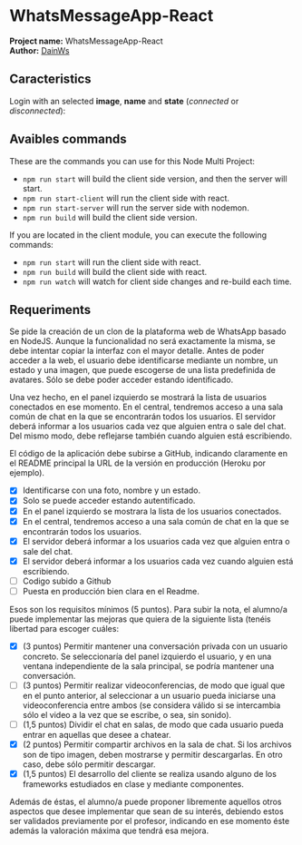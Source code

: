 # WhatsMessageApp-React
**Project name:** WhatsMessageApp-React<br/>
**Author:** [DainWs](https://github.com/DainWs)<br/>

## Caracteristics
Login with an selected **image**, **name** and **state** (*connected* or *disconnected*):

## Avaibles commands
These are the commands you can use for this Node Multi Project:
 - `npm run start` will build the client side version, and then the server will start.
 - `npm run start-client` will run the client side with react.
 - `npm run start-server` will run the server side with nodemon.
 - `npm run build` will build the client side version.

If you are located in the client module, you can execute the following commands:
 - `npm run start` will run the client side with react.
 - `npm run build` will build the client side with react.
 - `npm run watch` will watch for client side changes and re-build each time.

## Requeriments
Se pide la creación de un clon de la plataforma web de WhatsApp basado en NodeJS. Aunque la funcionalidad no será exactamente la misma, se debe intentar copiar la interfaz con el mayor detalle. Antes de poder acceder a la web, el usuario debe identificarse mediante un nombre, un estado y una imagen, que puede escogerse de una lista predefinida de avatares. Sólo se debe poder acceder estando identificado.

Una vez hecho, en el panel izquierdo se mostrará la lista de usuarios conectados en ese momento. En el central, tendremos acceso a una sala común de chat en la que se encontrarán todos los usuarios. El servidor deberá informar a los usuarios cada vez que alguien entra o sale del chat. Del mismo modo, debe reflejarse también cuando alguien está escribiendo.

El código de la aplicación debe subirse a GitHub, indicando claramente en el README principal la URL de la versión en producción (Heroku por ejemplo).

- [X] Identificarse con una foto, nombre y un estado.
- [X] Solo se puede acceder estando autentificado.
- [X] En el panel izquierdo se mostrara la lista de los usuarios conectados.
- [X] En el central, tendremos acceso a una sala común de chat en la que se encontrarán todos los usuarios.
- [X] El servidor deberá informar a los usuarios cada vez que alguien entra o sale del chat.
- [X] El servidor deberá informar a los usuarios cada vez cuando alguien está escribiendo.
- [ ] Codigo subido a Github
- [ ] Puesta en producción bien clara en el Readme.

Esos son los requisitos mínimos (5 puntos). Para subir la nota, el alumno/a puede implementar las mejoras que quiera de la siguiente lista (tenéis libertad para escoger cuáles:

- [X] (3 puntos) Permitir mantener una conversación privada con un usuario concreto. Se seleccionaría del panel izquierdo el usuario, y en una ventana independiente de la sala principal, se podría mantener una conversación.
- [ ] (3 puntos) Permitir realizar videoconferencias, de modo que igual que en el punto anterior, al seleccionar a un usuario pueda iniciarse una videoconferencia entre ambos (se considera válido si se intercambia sólo el video a la vez que se escribe, o sea, sin sonido).
- [ ] (1,5 puntos) Dividir el chat en salas, de modo que cada usuario pueda entrar en aquellas que desee a chatear.
- [X] (2 puntos) Permitir compartir archivos en la sala de chat. Si los archivos son de tipo imagen, deben mostrarse y permitir descargarlas. En otro caso, debe sólo permitir descargar.
- [X] (1,5 puntos) El desarrollo del cliente se realiza usando alguno de los frameworks estudiados en clase y mediante componentes.

Además de éstas, el alumno/a puede proponer libremente aquellos otros aspectos que desee implementar que sean de su interés, debiendo estos ser validados previamente por el profesor, indicando en ese momento éste además la valoración máxima que tendrá esa mejora.